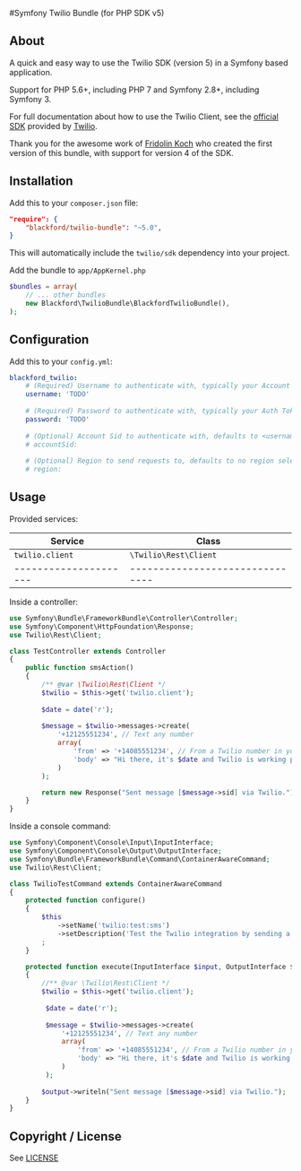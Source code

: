 #Symfony Twilio Bundle (for PHP SDK v5)

About
-----

A quick and easy way to use the Twilio SDK (version 5) in a Symfony based application.

Support for PHP 5.6+, including PHP 7 and Symfony 2.8+, including Symfony 3.

For full documentation about how to use the Twilio Client, see the [official SDK](https://github.com/twilio/twilio-php) provided by [Twilio](http://www.twilio.com/).

Thank you for the awesome work of [Fridolin Koch](http://fkse.io) who created the first version of this bundle, with support for version 4 of the SDK.

Installation
------------

Add this to your `composer.json` file:

```json
"require": {
	"blackford/twilio-bundle": "~5.0",
}
```

This will automatically include the `twilio/sdk` dependency into your project.

Add the bundle to `app/AppKernel.php`

```php
$bundles = array(
	// ... other bundles
	new Blackford\TwilioBundle\BlackfordTwilioBundle(),
);
```

Configuration
-------------

Add this to your `config.yml`:

```yaml
blackford_twilio:
    # (Required) Username to authenticate with, typically your Account SID from www.twilio.com/user/account
    username: 'TODO'
    
    # (Required) Password to authenticate with, typically your Auth Token from www.twilio.com/user/account
    password: 'TODO'
    
    # (Optional) Account Sid to authenticate with, defaults to <username> (typically not required)
    # accountSid: 
    
    # (Optional) Region to send requests to, defaults to no region selection (typically not required)
    # region: 
```


Usage
-----

Provided services:

| Service             | Class                         |
|---------------------|-------------------------------|
| `twilio.client`     | `\Twilio\Rest\Client`         |
|---------------------|-------------------------------|

Inside a controller:

```php
use Symfony\Bundle\FrameworkBundle\Controller\Controller;
use Symfony\Component\HttpFoundation\Response;
use Twilio\Rest\Client;

class TestController extends Controller
{
    public function smsAction()
    {
        /** @var \Twilio\Rest\Client */
    	$twilio = $this->get('twilio.client');
        
        $date = date('r');
        
        $message = $twilio->messages->create(
            '+12125551234', // Text any number
            array(
                'from' => '+14085551234', // From a Twilio number in your account
                'body' => "Hi there, it's $date and Twilio is working properly."
            )
        );

        return new Response("Sent message [$message->sid] via Twilio.");
    }
}
```

Inside a console command:

```php
use Symfony\Component\Console\Input\InputInterface;
use Symfony\Component\Console\Output\OutputInterface;
use Symfony\Bundle\FrameworkBundle\Command\ContainerAwareCommand;
use Twilio\Rest\Client;

class TwilioTestCommand extends ContainerAwareCommand
{
    protected function configure()
    {
        $this
            ->setName('twilio:test:sms')
            ->setDescription('Test the Twilio integration by sending a text message.')
        ;
    }

    protected function execute(InputInterface $input, OutputInterface $output)
    {
        //** @var \Twilio\Rest\Client */
        $twilio = $this->get('twilio.client');
         
         $date = date('r');
         
         $message = $twilio->messages->create(
             '+12125551234', // Text any number
             array(
                 'from' => '+14085551234', // From a Twilio number in your account
                 'body' => "Hi there, it's $date and Twilio is working properly."
             )
         );
        
        $output->writeln("Sent message [$message->sid] via Twilio.");
    }
}
```

Copyright / License
-------------------

See [LICENSE](LICENSE)
